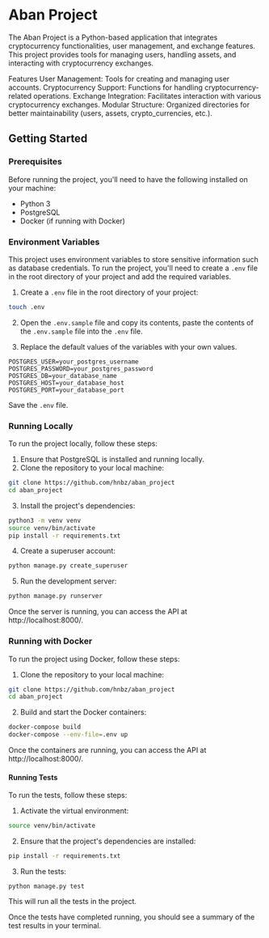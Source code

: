 # Aban Project

The Aban Project is a Python-based application that integrates cryptocurrency functionalities, user management, and exchange features. This project provides tools for managing users, handling assets, and interacting with cryptocurrency exchanges.

Features
User Management: Tools for creating and managing user accounts.
Cryptocurrency Support: Functions for handling cryptocurrency-related operations.
Exchange Integration: Facilitates interaction with various cryptocurrency exchanges.
Modular Structure: Organized directories for better maintainability (users, assets, crypto_currencies, etc.).
## Getting Started

### Prerequisites

Before running the project, you'll need to have the following installed on your machine:

- Python 3
- PostgreSQL
- Docker (if running with Docker)

### Environment Variables

This project uses environment variables to store sensitive information such as database credentials. To run the project, you'll need to create a `.env` file in the root directory of your project and add the required variables.

1. Create a `.env` file in the root directory of your project:

```bash
touch .env
```

2. Open the `.env.sample` file and copy its contents, paste the contents of the `.env.sample` file into the `.env` file.

3. Replace the default values of the variables with your own values.

```
POSTGRES_USER=your_postgres_username
POSTGRES_PASSWORD=your_postgres_password
POSTGRES_DB=your_database_name
POSTGRES_HOST=your_database_host
POSTGRES_PORT=your_database_port

```

Save the `.env` file.

### Running Locally

To run the project locally, follow these steps:

1. Ensure that PostgreSQL is installed and running locally.
2. Clone the repository to your local machine:

```bash
git clone https://github.com/hnbz/aban_project
cd aban_project
```

3. Install the project's dependencies:

```bash
python3 -m venv venv
source venv/bin/activate
pip install -r requirements.txt
```

4. Create a superuser account:

````bash
python manage.py create_superuser
````

5. Run the development server:

````bash
python manage.py runserver
````

Once the server is running, you can access the API at http://localhost:8000/.

### Running with Docker

To run the project using Docker, follow these steps:

1. Clone the repository to your local machine:

```bash
git clone https://github.com/hnbz/aban_project
cd aban_project
```

2. Build and start the Docker containers:

````bash
docker-compose build
docker-compose --env-file=.env up
````

Once the containers are running, you can access the API at http://localhost:8000/.

#### Running Tests

To run the tests, follow these steps:

1. Activate the virtual environment:

```bash
source venv/bin/activate
```

2. Ensure that the project's dependencies are installed:

```bash
pip install -r requirements.txt
```

3. Run the tests:

```
python manage.py test
```

This will run all the tests in the project.

Once the tests have completed running, you should see a summary of the test results in your terminal.